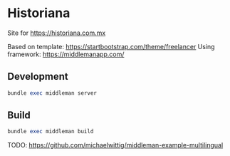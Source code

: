 # Historiana

Site for https://historiana.com.mx

Based on template: https://startbootstrap.com/theme/freelancer
Using framework: https://middlemanapp.com/

## Development

```ruby
bundle exec middleman server
```

## Build

```ruby
bundle exec middleman build
```

TODO:
https://github.com/michaelwittig/middleman-example-multilingual
